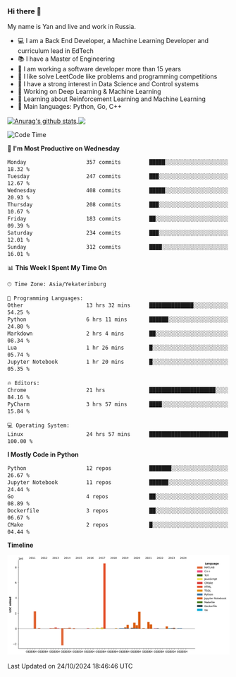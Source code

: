 ### Hi there 👋

My name is Yan and live and work in Russia.

- 💻 I am a Back End Developer, a Machine Learning Developer and curriculum lead in EdTech
- 📚 I have a Master of Engineering
- 🤔 I am working a software developer more than 15 years
- 🌱 I like solve LeetCode like problems and programming competitions
- 📝 I have a strong interest in Data Science and Control systems
- 🔭 Working on Deep Learning & Machine Learning
- 🌱 Learning about Reinforcement Learning and Machine Learning
- 🌟 Main languages: Python, Go, C++

<!--


**yanchick/yanchick** is a ✨ _special_ ✨ repository because its `README.md` (this file) appears on your GitHub profile.

Here are some ideas to get you started:

- I am a self taught Full Stack Developer and a Machine Learning Developer
- 🌱 I’m currently learning ...
- 👯 I’m looking to collaborate on ...
- 🤔 I’m looking for help with ...
- 💬 Ask me about ...
- 📫 How to reach me: ...
- 😄 Pronouns: ...
- ⚡ Fun fact: ...

-->


<a href="https://github.com/anuraghazra/github-readme-stats">
    <img align="center" src="https://github-readme-stats.vercel.app/api?username=yanchick&count_private=true" alt="Anurag's github stats" />
</a>
<a href="https://github.com/anuraghazra/github-readme-stats">
    <img align="center" src="https://github-readme-stats.vercel.app/api/top-langs/?username=yanchick&hide=javascript,html,CSS" />
</a>

<!--START_SECTION:waka-->
![Code Time](http://img.shields.io/badge/Code%20Time-2%2C513%20hrs%2042%20mins-blue)

📅 **I'm Most Productive on Wednesday** 

```text
Monday                   357 commits         █████░░░░░░░░░░░░░░░░░░░░   18.32 % 
Tuesday                  247 commits         ███░░░░░░░░░░░░░░░░░░░░░░   12.67 % 
Wednesday                408 commits         █████░░░░░░░░░░░░░░░░░░░░   20.93 % 
Thursday                 208 commits         ███░░░░░░░░░░░░░░░░░░░░░░   10.67 % 
Friday                   183 commits         ██░░░░░░░░░░░░░░░░░░░░░░░   09.39 % 
Saturday                 234 commits         ███░░░░░░░░░░░░░░░░░░░░░░   12.01 % 
Sunday                   312 commits         ████░░░░░░░░░░░░░░░░░░░░░   16.01 % 
```


📊 **This Week I Spent My Time On** 

```text
🕑︎ Time Zone: Asia/Yekaterinburg

💬 Programming Languages: 
Other                    13 hrs 32 mins      ██████████████░░░░░░░░░░░   54.25 % 
Python                   6 hrs 11 mins       ██████░░░░░░░░░░░░░░░░░░░   24.80 % 
Markdown                 2 hrs 4 mins        ██░░░░░░░░░░░░░░░░░░░░░░░   08.34 % 
Lua                      1 hr 26 mins        █░░░░░░░░░░░░░░░░░░░░░░░░   05.74 % 
Jupyter Notebook         1 hr 20 mins        █░░░░░░░░░░░░░░░░░░░░░░░░   05.35 % 

🔥 Editors: 
Chrome                   21 hrs              █████████████████████░░░░   84.16 % 
PyCharm                  3 hrs 57 mins       ████░░░░░░░░░░░░░░░░░░░░░   15.84 % 

💻 Operating System: 
Linux                    24 hrs 57 mins      █████████████████████████   100.00 % 
```

**I Mostly Code in Python** 

```text
Python                   12 repos            ███████░░░░░░░░░░░░░░░░░░   26.67 % 
Jupyter Notebook         11 repos            ██████░░░░░░░░░░░░░░░░░░░   24.44 % 
Go                       4 repos             ██░░░░░░░░░░░░░░░░░░░░░░░   08.89 % 
Dockerfile               3 repos             ██░░░░░░░░░░░░░░░░░░░░░░░   06.67 % 
CMake                    2 repos             █░░░░░░░░░░░░░░░░░░░░░░░░   04.44 % 
```



**Timeline**

![Lines of Code chart](https://raw.githubusercontent.com/yanchick/yanchick/main/assets/bar_graph.png)


 Last Updated on 24/10/2024 18:46:46 UTC
<!--END_SECTION:waka-->

